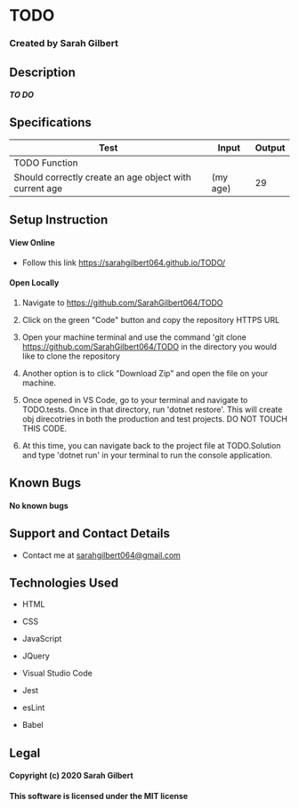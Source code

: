 

# TODO

  

### Created by Sarah Gilbert

  

## Description

  

#####  TO DO

  
  

## Specifications

  

| Test | Input | Output |
| -------------------- | ------------------------------------- | -------------------------- |
| TODO Function |||
|Should correctly create an age object with current age | (my age) | 29 |
  

## Setup Instruction

#### View Online

  

* Follow this link https://sarahgilbert064.github.io/TODO/

  

#### Open Locally

  

1. Navigate to https://github.com/SarahGilbert064/TODO

  

2. Click on the green "Code" button and copy the repository HTTPS URL

  

3. Open your machine terminal and use the command 'git clone https://github.com/SarahGilbert064/TODO in the directory you would like to clone the repository

  

4. Another option is to click "Download Zip" and open the file on your machine.

  
5.  Once opened in VS Code, go to your terminal and navigate to TODO.tests. Once in that directory, run 'dotnet restore'. This will create obj direcotries in both the production and test projects. DO NOT TOUCH THIS CODE.
    
6.  At this time, you can navigate back to the project file at TODO.Solution and type 'dotnet run' in your terminal to run the console application.

  

## Known Bugs

#### No known bugs

  

## Support and Contact Details

* Contact me at sarahgilbert064@gmail.com

  

## Technologies Used

* HTML

* CSS

* JavaScript

* JQuery

* Visual Studio Code

* Jest

* esLint

* Babel

  

## Legal

#### Copyright (c) 2020 Sarah Gilbert

#### This software is licensed under the MIT license